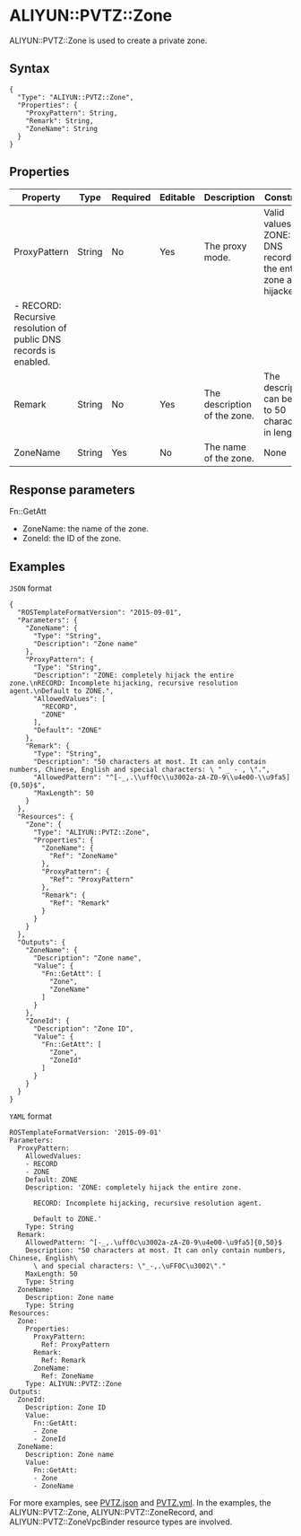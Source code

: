 # ALIYUN::PVTZ::Zone

ALIYUN::PVTZ::Zone is used to create a private zone.

## Syntax

```
{
  "Type": "ALIYUN::PVTZ::Zone",
  "Properties": {
    "ProxyPattern": String,
    "Remark": String,
    "ZoneName": String
  }
}
```

## Properties

|Property|Type|Required|Editable|Description|Constraint|
|--------|----|--------|--------|-----------|----------|
|ProxyPattern|String|No|Yes|The proxy mode.|Valid values:-   ZONE: DNS records for the entire zone are hijacked.
-   RECORD: Recursive resolution of public DNS records is enabled. |
|Remark|String|No|Yes|The description of the zone.|The description can be up to 50 characters in length.|
|ZoneName|String|Yes|No|The name of the zone.|None|

## Response parameters

Fn::GetAtt

-   ZoneName: the name of the zone.
-   ZoneId: the ID of the zone.

## Examples

`JSON` format

```
{
  "ROSTemplateFormatVersion": "2015-09-01",
  "Parameters": {
    "ZoneName": {
      "Type": "String",
      "Description": "Zone name"
    },
    "ProxyPattern": {
      "Type": "String",
      "Description": "ZONE: completely hijack the entire zone.\nRECORD: Incomplete hijacking, recursive resolution agent.\nDefault to ZONE.",
      "AllowedValues": [
        "RECORD",
        "ZONE"
      ],
      "Default": "ZONE"
    },
    "Remark": {
      "Type": "String",
      "Description": "50 characters at most. It can only contain numbers, Chinese, English and special characters: \ " _ - , \".",
      "AllowedPattern": "^[-_,.\\uff0c\\u3002a-zA-Z0-9\\u4e00-\\u9fa5]{0,50}$",
      "MaxLength": 50
    }
  },
  "Resources": {
    "Zone": {
      "Type": "ALIYUN::PVTZ::Zone",
      "Properties": {
        "ZoneName": {
          "Ref": "ZoneName"
        },
        "ProxyPattern": {
          "Ref": "ProxyPattern"
        },
        "Remark": {
          "Ref": "Remark"
        }
      }
    }
  },
  "Outputs": {
    "ZoneName": {
      "Description": "Zone name",
      "Value": {
        "Fn::GetAtt": [
          "Zone",
          "ZoneName"
        ]
      }
    },
    "ZoneId": {
      "Description": "Zone ID",
      "Value": {
        "Fn::GetAtt": [
          "Zone",
          "ZoneId"
        ]
      }
    }
  }
}
```

`YAML` format

```
ROSTemplateFormatVersion: '2015-09-01'
Parameters:
  ProxyPattern:
    AllowedValues:
    - RECORD
    - ZONE
    Default: ZONE
    Description: 'ZONE: completely hijack the entire zone.

      RECORD: Incomplete hijacking, recursive resolution agent.

      Default to ZONE.'
    Type: String
  Remark:
    AllowedPattern: ^[-_,.\uff0c\u3002a-zA-Z0-9\u4e00-\u9fa5]{0,50}$
    Description: "50 characters at most. It can only contain numbers, Chinese, English\
      \ and special characters: \"_-,.\uFF0C\u3002\"."
    MaxLength: 50
    Type: String
  ZoneName:
    Description: Zone name
    Type: String
Resources:
  Zone:
    Properties:
      ProxyPattern:
        Ref: ProxyPattern
      Remark:
        Ref: Remark
      ZoneName:
        Ref: ZoneName
    Type: ALIYUN::PVTZ::Zone
Outputs:
  ZoneId:
    Description: Zone ID
    Value:
      Fn::GetAtt:
      - Zone
      - ZoneId
  ZoneName:
    Description: Zone name
    Value:
      Fn::GetAtt:
      - Zone
      - ZoneName
```

For more examples, see [PVTZ.json](https://github.com/aliyun/ros-templates/tree/master/ResourceTemplates/PVTZ/JSON/PVTZ.json) and [PVTZ.yml](https://github.com/aliyun/ros-templates/tree/master/ResourceTemplates/PVTZ/YAML/PVTZ.yml). In the examples, the ALIYUN::PVTZ::Zone, ALIYUN::PVTZ::ZoneRecord, and ALIYUN::PVTZ::ZoneVpcBinder resource types are involved.

